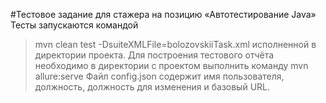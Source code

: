 #Тестовое задание для стажера на позицию «Автотестирование Java»
Тесты запускаются командой 
>mvn clean test -DsuiteXMLFile=bolozovskiiTask.xml
исполненной в директории проекта.
Для построения тестового отчёта необходимо в директории
с проектом выполнить команду 
>mvn allure:serve
Файл config.json содержит имя пользователя, должность, должность для изменения и базовый URL.
